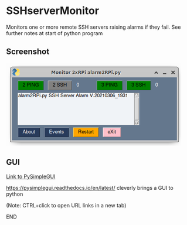 # SSHserverMonitor
Monitors one or more remote SSH servers raising alarms if they fail. 
See further notes at start of python program
## Screenshot

![Alt text](alarm2RPi.png?raw=true "alarm2RPi.py screenshot")

## GUI
[Link to PySimpleGUI](https://pysimplegui.readthedocs.io/en/latest/)

https://pysimplegui.readthedocs.io/en/latest/ cleverly brings a GUI to python

(Note: CTRL+click to open URL links in a new tab)

END
